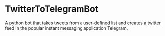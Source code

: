 # TwitterToTelegramBot
A python bot that takes tweets from a user-defined list and creates a twitter feed in the popular instant messaging application Telegram.

